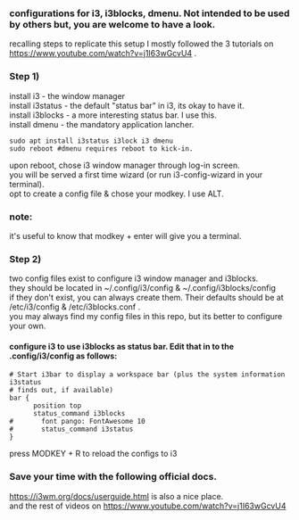 ### configurations for i3, i3blocks, dmenu. Not intended to be used by others but, you are welcome to have a look. 
recalling steps to replicate this setup
  I mostly followed the 3 tutorials on   https://www.youtube.com/watch?v=j1I63wGcvU4 . 

### Step 1)  
  install i3 - the window manager   
  install i3status - the default "status bar" in i3, its okay to have it.   
  install i3blocks - a more interesting status bar. I use this.   
  install dmenu - the mandatory application lancher.   
```
sudo apt install i3status i3lock i3 dmenu
sudo reboot #dmenu requires reboot to kick-in.
```

  upon reboot, chose i3 window manager through log-in screen.   
  you will be served a first time wizard (or run i3-config-wizard in your terminal).  
  opt to create a config file & chose your modkey. I use ALT.   
  
### note: 
it's useful to know that modkey + enter will give you a terminal.     

### Step 2) 
  two config files exist to configure i3 window manager and i3blocks.   
  they should be located in ~/.config/i3/config & ~/.config/i3blocks/config   
  if they don't exist, you can always create them. Their defaults should be at /etc/i3/config & /etc/i3blocks.conf .   
  you may always find my config files in this repo, but its better to configure your own.             
  
#### configure i3 to use i3blocks as status bar. Edit that in to the .config/i3/config as follows: 
  ```
# Start i3bar to display a workspace bar (plus the system information i3status
# finds out, if available)
bar {
        position top
        status_command i3blocks
#       font pango: FontAwesome 10
#       status_command i3status
}
```
  press MODKEY + R to reload the configs to i3        

### Save your time with the following official docs.
  https://i3wm.org/docs/userguide.html is also a nice place.   
  and the rest of videos on  https://www.youtube.com/watch?v=j1I63wGcvU4   
  
